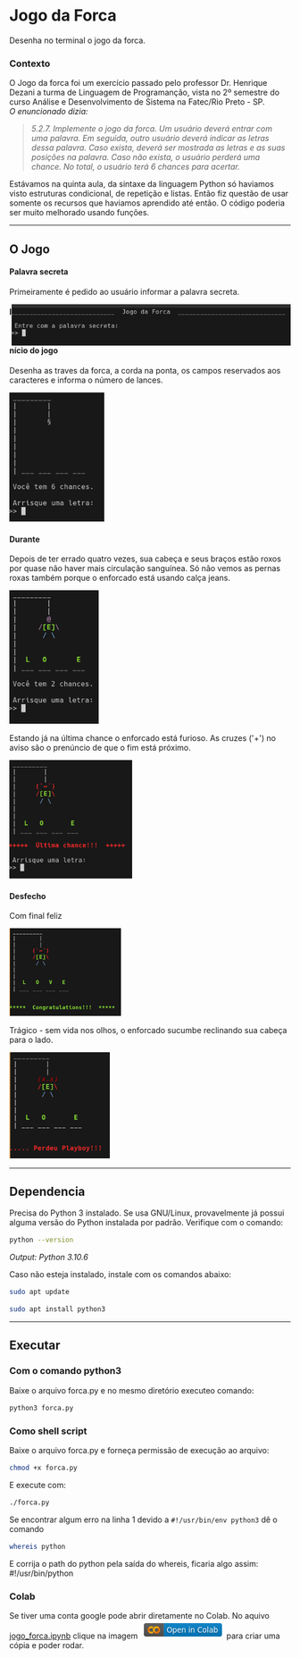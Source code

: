# Jogo da Forca
Desenha no terminal o jogo da forca.

### Contexto

O Jogo da forca foi um exercício passado pelo professor Dr. Henrique Dezani a turma de Linguagem de Programanção, vista no 2º semestre do curso Análise e Desenvolvimento de Sistema na Fatec/Rio Preto - SP.
<br>
_O enuncionado dizia:_
> _5.2.7. Implemente o jogo da forca. Um usuário deverá entrar com uma palavra. Em seguida, outro usuário deverá indicar as letras dessa palavra. Caso exista, deverá ser mostrada as letras e as suas posições na palavra. Caso não exista, o usuário perderá uma chance. No total, o usuário terá 6 chances para acertar._

Estávamos na quinta aula, da sintaxe da linguagem Python só haviamos visto estruturas condicional, de repetição e listas. Então fiz questão de usar somente os recursos que haviamos aprendido até então. O código poderia ser muito melhorado usando funções.



---
## O Jogo

#### Palavra secreta
Primeiramente é pedido ao usuário informar a palavra secreta.

<img width="500px" style="float: right;" src="https://github.com/earmarques/jogo-forca/blob/main/images/forca-input.png"></img>

#### Início do jogo
Desenha as traves da forca, a corda na ponta, os campos reservados aos caracteres e informa o número de lances.

<img width="170px" src="https://github.com/earmarques/jogo-forca/blob/main/images/forca-begin.png"></img>

#### Durante
Depois de ter errado quatro vezes, sua cabeça e seus braços estão roxos por quase não haver mais circulação sanguínea. Só não vemos as pernas roxas também porque o enforcado está usando calça jeans.

<img width="160px" src="https://github.com/earmarques/jogo-forca/blob/main/images/forca-2chance.png"></img>

Estando já na última chance o enforcado está furioso. As cruzes ('+') no aviso são o prenúncio de que o fim está próximo.

<img width="220px" src="https://github.com/earmarques/jogo-forca/blob/main/images/forca-lastchance.png"></img>

#### Desfecho
Com final feliz

<img width="200px" src="https://github.com/earmarques/jogo-forca/blob/main/images/forca-winner.png"></img>

Trágico - sem vida nos olhos, o enforcado sucumbe reclinando sua cabeça para o lado.

<img  width="180px" src="https://github.com/earmarques/jogo-forca/blob/main/images/forca-dead.png"></img>


---

## Dependencia
Precisa do Python 3 instalado. Se usa GNU/Linux, provavelmente já possui alguma versão do Python instalada por padrão.
Verifique com o comando:
```sh
python --version
```
_Output: Python 3.10.6_

Caso não esteja instalado, instale com os comandos abaixo:
```sh
sudo apt update
```
```sh
sudo apt install python3
```

---

## Executar

### Com o comando python3
Baixe o arquivo forca.py e no mesmo diretório executeo comando:

```sh
python3 forca.py
```
### Como shell script
Baixe o arquivo forca.py e forneça permissão de execução ao arquivo:

```sh
chmod +x forca.py
```
E execute com:
```sh
./forca.py
```

Se encontrar algum erro na linha 1 devido a `#!/usr/bin/env python3` dê o comando 
```sh
whereis python
```
E corrija o path do python pela saída do whereis, ficaria algo assim: #!/usr/bin/python


### Colab
Se tiver uma conta google pode abrir diretamente no Colab. No aquivo [jogo_forca.ipynb](https://github.com/earmarques/jogo-forca/blob/main/jogo_forca.ipynb) clique na imagem <a href="https://github.com/earmarques/jogo-forca/blob/main/jogo_forca.ipynb"><img src="https://github.com/earmarques/jogo-forca/blob/main/images/forca-colab.png"></a> para criar uma cópia e poder rodar.



